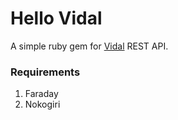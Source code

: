 Hello Vidal
===========

A simple ruby gem for [Vidal](https://vidal.3scale.net/docs/api_fr) REST API.

### Requirements

1. Faraday
2. Nokogiri
